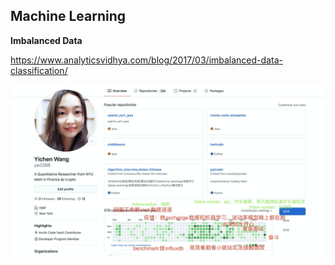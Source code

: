 

## Machine Learning

**Imbalanced Data**

https://www.analyticsvidhya.com/blog/2017/03/imbalanced-data-classification/

![Screenshot](i.png)

